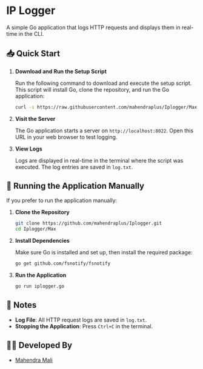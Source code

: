 
# IP Logger

A simple Go application that logs HTTP requests and displays them in real-time in the CLI.

## 📥 Quick Start

1. **Download and Run the Setup Script**

   Run the following command to download and execute the setup script. This script will install Go, clone the repository, and run the Go application:

   ```bash
   curl -s https://raw.githubusercontent.com/mahendraplus/Iplogger/Max/run.sh | bash
   ```

2. **Visit the Server**

   The Go application starts a server on `http://localhost:8022`. Open this URL in your web browser to test logging.

3. **View Logs**

   Logs are displayed in real-time in the terminal where the script was executed. The log entries are saved in `log.txt`.

## 🚀 Running the Application Manually

If you prefer to run the application manually:

1. **Clone the Repository**

   ```bash
   git clone https://github.com/mahendraplus/Iplogger.git
   cd Iplogger/Max
   ```

2. **Install Dependencies**

   Make sure Go is installed and set up, then install the required package:

   ```bash
   go get github.com/fsnotify/fsnotify
   ```

3. **Run the Application**

   ```bash
   go run iplogger.go
   ```

## 📝 Notes

- **Log File**: All HTTP request logs are saved in `log.txt`.
- **Stopping the Application**: Press `Ctrl+C` in the terminal.

## 👨‍💻 Developed By

- [Mahendra Mali](https://github.com/mahendraplus)
```
